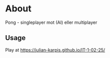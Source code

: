 # About
Pong - singleplayer mot (AI) eller multiplayer

## Usage
Play at https://julian-karpis.github.io/IT-1-02-25/


